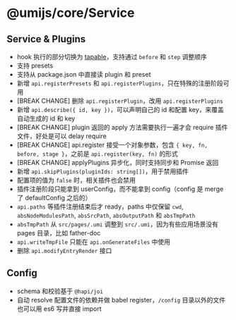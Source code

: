# @umijs/core/Service

## Service & Plugins

- hook 执行的部分切换为 [tapable](https://github.com/webpack/tapable)，支持通过 `before` 和 `step` 调整顺序
- 支持 presets
- 支持从 package.json 中直接读 plugin 和 preset
- 新增 `api.registerPresets` 和 `api.registerPlugins`，只在特殊的注册阶段可用
- [BREAK CHANGE] 删除 `api.registerPlugin`，改用 `api.registerPlugins`
- 新增 `api.describe({ id, key })`，可以声明自己的 id 和配置 key，来覆盖自动生成的 id 和 key
- [BREAK CHANGE] plugin 返回的 apply 方法需要执行一遍才会 require 插件文件，好处是可以 delay require
- [BREAK CHANGE] api.register 接受一个对象参数，包含 `{ key, fn, before, stage }`，之前是 `api.register(key, fn)` 的形式
- [BREAK CHANGE] applyPlugins 异步化，同时支持同步和 Promise 返回
- 新增 `api.skipPlugins(pluginIds: string[])`，用于禁用插件
- 配置项的值为 `false` 时，相关插件也会禁用
- 插件注册阶段只能拿到 userConfig，而不能拿到 config（config 是 merge 了 defaultConfig 之后的）
- `api.paths` 等插件注册结束后才 ready，paths 中仅保留 `cwd`, `absNodeModulesPath`, `absSrcPath`, `absOutputPath` 和 `absTmpPath`
- `absTmpPath` 从 `src/pages/.umi` 调整到 `src/.umi`，因为有些应用场景没有 pages 目录，比如 father-doc
- `api.writeTmpFile` 只能在 `api.onGenerateFiles` 中使用
- 删除 `api.modifyEntryRender` 接口

## Config

- schema 和校验基于 `@hapi/joi`
- 自动 resolve 配置文件的依赖并做 babel register，`/config` 目录以外的文件也可以用 es6 写并直接 import
